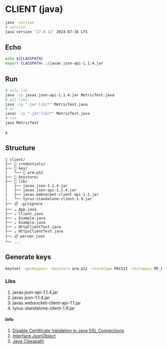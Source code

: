 # CLIENT (java)
```bash
java -version
# version
java version "17.0.12" 2024-07-16 LTS
```

## Echo
```bash
echo ${CLASSPATH}
export CLASSPATH=.:/javax.json-api-1.1.4.jar
```

## Run
```bash
# only lib
java -cp javax.json-api-1.1.4.jar MetricTest.java
# all libs
java -cp ".jar:lib/*" MetricTest.java
# or
javac -cp ".jar:lib/*" MetricTest.java
# run
java MetricTest
```
s
## Structure
```
📁 client/
├── 📁 credentials/
├── 📁 key/
|   └── 🔑 arm.p12
├── 📁 keystore/
├── 📁 lib/
|   ├── javax.json-1.1.4.jar
|   ├── javax.json-api-1.1.4.jar
|   ├── javax.websocket-client-api-1.1.jar
|   └── tyrus-standalone-client-1.9.jar
├── 📋 .gitignore
├── ☕ App.java
├── ☕ Client.java
├── ☕ Example.java
├── ☕ Example.java
├── ☕ HttpClientTest.java
├── ☕ HttpsClientTest.java
├── 📋 person.json
└── ...
```

## Generate keys
```bash
keytool -genkeypair -keystore arm.p12 -storetype PKCS12 -storepass MY_PASSWORD -alias KEYSTORE_ENTRY -keyalg RSA -keysize 2048 -validity 99999 -dname "CN=My SSL Certificate, OU=My Team, O=My Company, L=My City, ST=My State, C=SA" -ext san=dns:mydomain.com,dns:localhost,ip:127.0.0.1
```

### Libs
1. javax.json-api-1.1.4.jar
2. javax.json-1.1.4.jar
3. javax.websocket-client-api-1.1.jar
4. tyrus-standalone-client-1.9.jar

#### Info
1. [Disable Certificate Validation in Java SSL Connections](https://nakov.com/blog/2009/07/16/disable-certificate-validation-in-java-ssl-connections/)
2. [Interface JsonObject](https://docs.oracle.com/javaee/7/api/javax/json/JsonObject.html)
3. [Java Classpath](https://howtodoinjava.com/java/basics/java-classpath/)